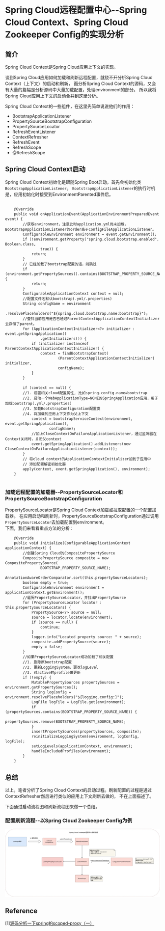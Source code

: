 # Spring Cloud远程配置中心--Spring Cloud Context、Spring Cloud Zookeeper Config的实现分析

## 简介

Spring Cloud Context是Spring Cloud应用上下文的实现。

谈到Spring Cloud应用如何加载和刷新远程配置，就绕不开分析Spring Cloud Context（上下文）的启动和刷新，
而分析Spring Cloud Context的源码，又会有大量的篇幅是分析源码中大量加载配置，处理environment的部分。
所以我将Spring Cloud应用上下文的启动合并到这里分析。

Spring Cloud Context的一些组件，在这里先简单说说他们的作用：
* BootstrapApplicationListener
* PropertySourceBootstrapConfiguration
* PropertySourceLocator
* RefreshEventListener
* ContextRefresher
* RefreshEvent
* RefreshScope
* @RefreshScope

## Spring Cloud Context启动


Spring Cloud Context初始化是跟随Spring Boot启动，首先会初始化类`BootstrapApplicationListener`。
`BootstrapApplicationListener`的执行时机是，应用初始化时接受到EnvironmentParented事件后。
~~~

	@Override
	public void onApplicationEvent(ApplicationEnvironmentPreparedEvent event) {
	    //获取environment，注意此时application.yml尚未加载，BootstrapApplicationListener的order高于ConfigFileApplicationListener。
		ConfigurableEnvironment environment = event.getEnvironment();
		if (!environment.getProperty("spring.cloud.bootstrap.enabled", Boolean.class,
				true)) {
			return;
		}
		// 已经加载了bootstrap配置的话，则跳过
		if (environment.getPropertySources().contains(BOOTSTRAP_PROPERTY_SOURCE_NAME)) {
			return;
		}
		ConfigurableApplicationContext context = null;
		//配置文件名默认bootstrap(.yml/.properties)
		String configName = environment
				.resolvePlaceholders("${spring.cloud.bootstrap.name:bootstrap}");
        //查找当前应用是否已通过ParentContextApplicationContextInitializer去存储了parent。
		for (ApplicationContextInitializer<?> initializer : event.getSpringApplication()
				.getInitializers()) {
			if (initializer instanceof ParentContextApplicationContextInitializer) {
				context = findBootstrapContext(
						(ParentContextApplicationContextInitializer) initializer,
						configName);
			}
		}
		
		if (context == null) {
		//1. 设置相关cloud配置属性, 比如spring.config.name=bootstrap
		//2. 启动一个WebApplicationType=NONE的SpringApplication应用，用于加载bootstrap(.yml/.properties)
		//3. 加载BootstrapConfiguration配置类
		//4. 将加载的应用上下文作为父上下文
			context = bootstrapServiceContext(environment, event.getSpringApplication(),
					configName);
            //加上CloseContextOnFailureApplicationListener，通过监听器在Context关闭时，关闭父context
			event.getSpringApplication().addListeners(new CloseContextOnFailureApplicationListener(context));
		}
        // 将cloud context的ApplicationContextInitializer加到子应用中
        // 添加配置解密初始化器
		apply(context, event.getSpringApplication(), environment);
	}
 
~~~


### 加载远程配置的加载器--PropertySourceLocator和PropertySourceBootstrapConfiguration

PropertySourceLocator是Spring Cloud Context加载或拉取配置的一个配置加载器。
在应用启动和刷新时，PropertySourceBootstrapConfiguration通过调用`PropertySourceLocator`去加载配置到environment。  
下面，我们来看看重点方法的分析：
~~~
	@Override
	public void initialize(ConfigurableApplicationContext applicationContext) {
	    //创建Spring Cloud的CompositePropertySource
		CompositePropertySource composite = new CompositePropertySource(
				BOOTSTRAP_PROPERTY_SOURCE_NAME);
		AnnotationAwareOrderComparator.sort(this.propertySourceLocators);
		boolean empty = true;
		ConfigurableEnvironment environment = applicationContext.getEnvironment();
		//遍历PropertySourceLocator，并找出PropertySource
		for (PropertySourceLocator locator : this.propertySourceLocators) {
			PropertySource<?> source = null;
			source = locator.locate(environment);
			if (source == null) {
				continue;
			}
			logger.info("Located property source: " + source);
			composite.addPropertySource(source);
			empty = false;
		}
		//如果PropertySourceLocator成功加载了相关配置
		//1. 删除原bootstrap配置
		//2. 更新LoggingSystem，更改logLevel
		//3. 对active的profile做更新
		if (!empty) {
			MutablePropertySources propertySources = environment.getPropertySources();
			String logConfig = environment.resolvePlaceholders("${logging.config:}");
			LogFile logFile = LogFile.get(environment);
			if (propertySources.contains(BOOTSTRAP_PROPERTY_SOURCE_NAME)) {
				propertySources.remove(BOOTSTRAP_PROPERTY_SOURCE_NAME);
			}
			insertPropertySources(propertySources, composite);
			reinitializeLoggingSystem(environment, logConfig, logFile);
			setLogLevels(applicationContext, environment);
			handleIncludedProfiles(environment);
		}
	}

~~~

## 总结

以上，笔者分析了Spring Cloud Context的启动过程。刷新配置的过程是通过ContextRefresher然后进行类似的应用上下文刷新去做的，
不在上面描述了。

下面通过启动流程图和刷新流程图来做一个总结。

###

### 配置刷新流程--以Spring Cloud Zookeeper Config为例

![spring-cloud-config-zk-refresh.jpg](spring-cloud-config-zk-refresh.jpg)


## Reference

[1][源码分析一下spring的scoped-proxy（一）](https://juejin.cn/post/6869402006017507335)